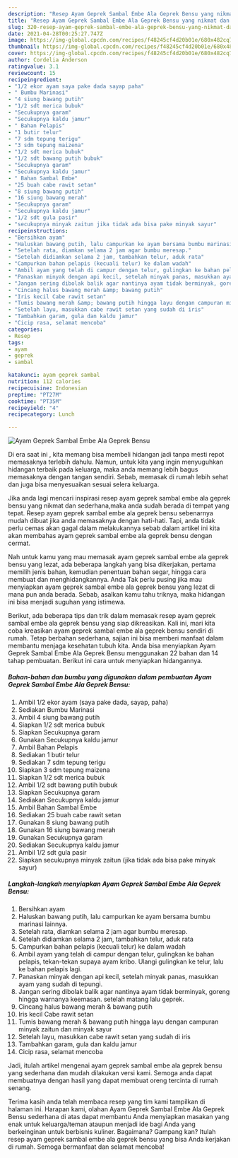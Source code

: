 ```yaml
---
description: "Resep Ayam Geprek Sambal Embe Ala Geprek Bensu yang nikmat dan Mudah Dibuat"
title: "Resep Ayam Geprek Sambal Embe Ala Geprek Bensu yang nikmat dan Mudah Dibuat"
slug: 320-resep-ayam-geprek-sambal-embe-ala-geprek-bensu-yang-nikmat-dan-mudah-dibuat
date: 2021-04-28T00:25:27.747Z
image: https://img-global.cpcdn.com/recipes/f48245cf4d20b01e/680x482cq70/ayam-geprek-sambal-embe-ala-geprek-bensu-foto-resep-utama.jpg
thumbnail: https://img-global.cpcdn.com/recipes/f48245cf4d20b01e/680x482cq70/ayam-geprek-sambal-embe-ala-geprek-bensu-foto-resep-utama.jpg
cover: https://img-global.cpcdn.com/recipes/f48245cf4d20b01e/680x482cq70/ayam-geprek-sambal-embe-ala-geprek-bensu-foto-resep-utama.jpg
author: Cordelia Anderson
ratingvalue: 3.1
reviewcount: 15
recipeingredient:
- "1/2 ekor ayam saya pake dada sayap paha"
- " Bumbu Marinasi"
- "4 siung bawang putih"
- "1/2 sdt merica bubuk"
- "Secukupnya garam"
- "Secukupnya kaldu jamur"
- " Bahan Pelapis"
- "1 butir telur"
- "7 sdm tepung terigu"
- "3 sdm tepung maizena"
- "1/2 sdt merica bubuk"
- "1/2 sdt bawang putih bubuk"
- "Secukupnya garam"
- "Secukupnya kaldu jamur"
- " Bahan Sambal Embe"
- "25 buah cabe rawit setan"
- "8 siung bawang putih"
- "16 siung bawang merah"
- "Secukupnya garam"
- "Secukupnya kaldu jamur"
- "1/2 sdt gula pasir"
- "secukupnya minyak zaitun jika tidak ada bisa pake minyak sayur"
recipeinstructions:
- "Bersihkan ayam"
- "Haluskan bawang putih, lalu campurkan ke ayam bersama bumbu marinasi lainnya."
- "Setelah rata, diamkan selama 2 jam agar bumbu meresap."
- "Setelah didiamkan selama 2 jam, tambahkan telur, aduk rata"
- "Campurkan bahan pelapis (kecuali telur) ke dalam wadah"
- "Ambil ayam yang telah di campur dengan telur, gulingkan ke bahan pelapis, tekan-tekan supaya ayam kribo. Ulangi gulingkan ke telur, lalu ke bahan pelapis lagi."
- "Panaskan minyak dengan api kecil, setelah minyak panas, masukkan ayam yang sudah di tepungi."
- "Jangan sering dibolak balik agar nantinya ayam tidak berminyak, goreng hingga warnanya keemasan. setelah matang lalu geprek."
- "Cincang halus bawang merah &amp; bawang putih"
- "Iris kecil Cabe rawit setan"
- "Tumis bawang merah &amp; bawang putih hingga layu dengan campuran minyak zaitun dan minyak sayur"
- "Setelah layu, masukkan cabe rawit setan yang sudah di iris"
- "Tambahkan garam, gula dan kaldu jamur"
- "Cicip rasa, selamat mencoba"
categories:
- Resep
tags:
- ayam
- geprek
- sambal

katakunci: ayam geprek sambal 
nutrition: 112 calories
recipecuisine: Indonesian
preptime: "PT27M"
cooktime: "PT35M"
recipeyield: "4"
recipecategory: Lunch

---
```



![Ayam Geprek Sambal Embe Ala Geprek Bensu](https://img-global.cpcdn.com/recipes/f48245cf4d20b01e/680x482cq70/ayam-geprek-sambal-embe-ala-geprek-bensu-foto-resep-utama.jpg)

Di era  saat ini , kita memang bisa membeli hidangan jadi tanpa mesti repot memasaknya terlebih dahulu. Namun, untuk kita yang ingin menyuguhkan hidangan terbaik pada keluarga, maka anda memang lebih bagus memasaknya dengan tangan sendiri. Sebab, memasak di rumah lebih sehat dan juga bisa menyesuaikan sesuai selera keluarga.

Jika anda lagi mencari inspirasi resep ayam geprek sambal embe ala geprek bensu yang nikmat dan sederhana,maka anda sudah berada di tempat yang tepat. Resep ayam geprek sambal embe ala geprek bensu  sebenarnya mudah dibuat jika anda memasaknya dengan hati-hati. Tapi, anda tidak perlu cemas akan gagal dalam melakukannya 
sebab dalam artikel ini kita akan membahas ayam geprek sambal embe ala geprek bensu dengan cermat.  



Nah untuk kamu yang mau memasak ayam geprek sambal embe ala geprek bensu yang lezat, ada beberapa langkah yang bisa dikerjakan, pertama memilih jenis bahan, kemudian penentuan bahan segar, hingga cara membuat dan menghidangkannya. Anda Tak perlu pusing jika mau menyiapkan ayam geprek sambal embe ala geprek bensu yang lezat di mana pun anda berada. Sebab, asalkan kamu  tahu triknya, maka hidangan ini bisa menjadi suguhan yang istimewa.

Berikut, ada beberapa tips dan trik dalam memasak resep ayam geprek sambal embe ala geprek bensu yang siap dikreasikan. Kali ini, mari kita coba kreasikan ayam geprek sambal embe ala geprek bensu sendiri di rumah. Tetap berbahan sederhana, sajian ini bisa memberi manfaat dalam membantu menjaga kesehatan tubuh kita. Anda bisa menyiapkan Ayam Geprek Sambal Embe Ala Geprek Bensu menggunakan 22 bahan dan 14 tahap pembuatan. Berikut ini cara untuk menyiapkan hidangannya.

<!--inarticleads1-->

##### Bahan-bahan dan bumbu yang digunakan dalam pembuatan Ayam Geprek Sambal Embe Ala Geprek Bensu:

1. Ambil 1/2 ekor ayam (saya pake dada, sayap, paha)
1. Sediakan  Bumbu Marinasi
1. Ambil 4 siung bawang putih
1. Siapkan 1/2 sdt merica bubuk
1. Siapkan Secukupnya garam
1. Gunakan Secukupnya kaldu jamur
1. Ambil  Bahan Pelapis
1. Sediakan 1 butir telur
1. Sediakan 7 sdm tepung terigu
1. Siapkan 3 sdm tepung maizena
1. Siapkan 1/2 sdt merica bubuk
1. Ambil 1/2 sdt bawang putih bubuk
1. Siapkan Secukupnya garam
1. Sediakan Secukupnya kaldu jamur
1. Ambil  Bahan Sambal Embe
1. Sediakan 25 buah cabe rawit setan
1. Gunakan 8 siung bawang putih
1. Gunakan 16 siung bawang merah
1. Gunakan Secukupnya garam
1. Sediakan Secukupnya kaldu jamur
1. Ambil 1/2 sdt gula pasir
1. Siapkan secukupnya minyak zaitun (jika tidak ada bisa pake minyak sayur)




<!--inarticleads2-->

##### Langkah-langkah menyiapkan Ayam Geprek Sambal Embe Ala Geprek Bensu:

1. Bersihkan ayam
1. Haluskan bawang putih, lalu campurkan ke ayam bersama bumbu marinasi lainnya.
1. Setelah rata, diamkan selama 2 jam agar bumbu meresap.
1. Setelah didiamkan selama 2 jam, tambahkan telur, aduk rata
1. Campurkan bahan pelapis (kecuali telur) ke dalam wadah
1. Ambil ayam yang telah di campur dengan telur, gulingkan ke bahan pelapis, tekan-tekan supaya ayam kribo. Ulangi gulingkan ke telur, lalu ke bahan pelapis lagi.
1. Panaskan minyak dengan api kecil, setelah minyak panas, masukkan ayam yang sudah di tepungi.
1. Jangan sering dibolak balik agar nantinya ayam tidak berminyak, goreng hingga warnanya keemasan. setelah matang lalu geprek.
1. Cincang halus bawang merah &amp; bawang putih
1. Iris kecil Cabe rawit setan
1. Tumis bawang merah &amp; bawang putih hingga layu dengan campuran minyak zaitun dan minyak sayur
1. Setelah layu, masukkan cabe rawit setan yang sudah di iris
1. Tambahkan garam, gula dan kaldu jamur
1. Cicip rasa, selamat mencoba




Jadi, itulah artikel mengenai  ayam geprek sambal embe ala geprek bensu  yang sederhana dan mudah dilakukan versi kami. Semoga anda dapat membuatnya dengan hasil yang dapat membuat oreng tercinta di rumah senang. 

Terima kasih anda telah membaca resep yang tim kami tampilkan di halaman ini. Harapan kami, olahan  Ayam Geprek Sambal Embe Ala Geprek Bensu sederhana di atas dapat membantu Anda menyiapkan masakan yang enak untuk keluarga/teman ataupun menjadi ide bagi Anda yang berkeinginan untuk berbisnis kuliner. Bagaimana? Gampang kan? Itulah resep ayam geprek sambal embe ala geprek bensu yang bisa Anda kerjakan di rumah. Semoga bermanfaat dan selamat mencoba!

